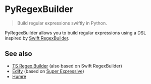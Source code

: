 # PyRegexBuilder

> Build regular expressions swiftly in Python.

PyRegexBuilder allows you to build regular expressions using a DSL inspired by [Swift RegexBuilder](https://developer.apple.com/documentation/regexbuilder).

## See also

- [TS Regex Builder](https://github.com/callstack/ts-regex-builder) (also based on Swift RegexBuilder)
- [Edify](https://github.com/luciferreeves/edify) (based on [Super Expressive](https://github.com/francisrstokes/super-expressive))
- [Humre](https://github.com/asweigart/humre)

